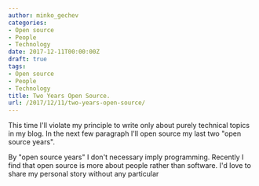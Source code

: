 ```yaml
---
author: minko_gechev
categories:
- Open source
- People
- Technology
date: 2017-12-11T00:00:00Z
draft: true
tags:
- Open source
- People
- Technology
title: Two Years Open Source.
url: /2017/12/11/two-years-open-source/
---
```


This time I'll violate my principle to write only about purely technical topics in my blog. In the next few paragraph I'll open source my last two "open source years".

By "open source years" I don't necessary imply programming. Recently I find that open source is more about people rather than software. I'd love to share my personal story without any particular 